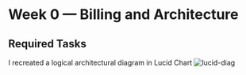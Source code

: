 # Week 0 — Billing and Architecture

## Required Tasks
I recreated a logical architectural diagram in Lucid Chart
![lucid-diag](/assets/lucid-diagram.jpeg)
